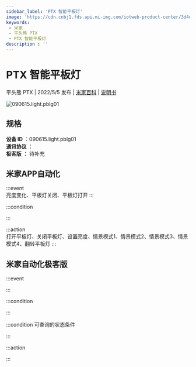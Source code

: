 ```yaml
---
sidebar_label: 'PTX 智能平板灯'
image: 'https://cdn.cnbj1.fds.api.mi-img.com/iotweb-product-center/3d4d8ab852d1b404d6cb7dfb71434e9a_1645579141985.png?GalaxyAccessKeyId=AKVGLQWBOVIRQ3XLEW&Expires=9223372036854775807&Signature=C2fYO7dthbCOSir0xYELVdOCa7M='
keywords: 
 - 米家
 - 平头熊 PTX
 - PTX 智能平板灯
description : ''
---
```

# PTX 智能平板灯

平头熊 PTX | 2022/5/5 发布 | [米家百科](https://home.mi.com/webapp/content/baike/product/index.html?model=090615.light.pblg01) | [说明书](https://home.mi.com/views/introduction.html?model=090615.light.pblg01&region=cn)

![090615.light.pblg01](https://cdn.cnbj1.fds.api.mi-img.com/iotweb-product-center/3d4d8ab852d1b404d6cb7dfb71434e9a_1645579141985.png?GalaxyAccessKeyId=AKVGLQWBOVIRQ3XLEW&Expires=9223372036854775807&Signature=C2fYO7dthbCOSir0xYELVdOCa7M=)

## 规格  
> 
**设备 ID** ：090615.light.pblg01  
**通讯协议** ：  
**极客版**  ： 待补充 


## 米家APP自动化  

:::event  
亮度变化、平板灯关闭、平板灯打开
:::

:::condition  

:::

:::action   
打开平板灯、关闭平板灯、设置亮度、情景模式1、情景模式2、情景模式3、情景模式4、翻转平板灯
:::

## 米家自动化极客版  

:::event  

:::

:::condition  

:::

:::condition 可查询的状态条件  

:::

:::action  

:::

        
